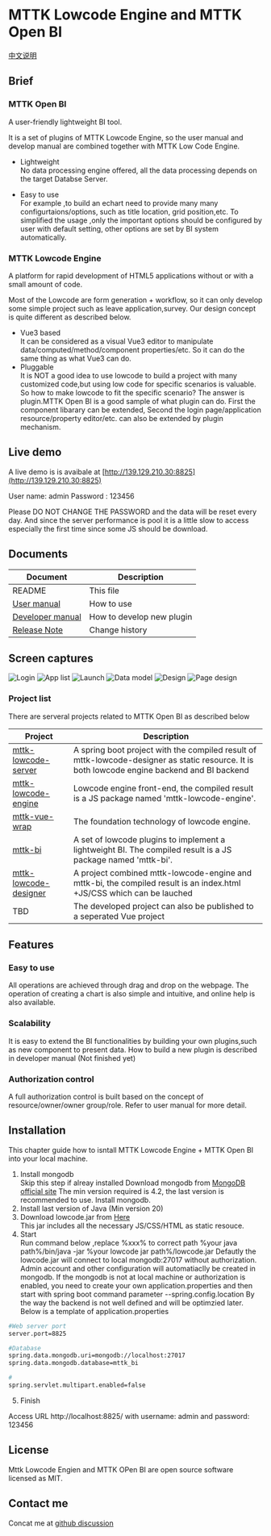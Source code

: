 # MTTK Lowcode Engine and MTTK Open BI

[中文说明](https://github.com/jamie-mttk/mttk-lowcode-designer/blob/master/README_CN.md)

## Brief

### MTTK Open BI

A user-friendly lightweight BI tool.

It is a set of plugins of MTTK Lowcode Engine, so the user manual and develop manual are combined together with MTTK Low Code Engine.

- Lightweight  
  No data processing engine offered, all the data processing depends on the target Databse Server. 

- Easy to use  
  For example ,to build an echart need to provide many many configurtaions/options, such as title location, grid position,etc. To simplified the usage ,only the important options should be configured by user with default setting, other options are set by BI system automatically.

### MTTK Lowcode Engine

A platform for rapid development of HTML5 applications without or with a small amount of code. 

Most of the Lowcode are form generation + workflow, so it can only develop some simple project such as leave application,survey. Our design concept is quite different as described below.

- Vue3 based  
It can be considered as a visual Vue3 editor to manipulate data/computed/method/component properties/etc. So it can do the same thing as what Vue3 can do.  
- Pluggable  
   It is NOT a good idea to use lowcode to build a project with many customized code,but using low code for specific scenarios is valuable. So how to make lowcode to fit the specific scenario? The answer is plugin.MTTK Open BI is a good sample of what plugin can do. First the component libarary can be extended, Second the login page/application resource/property editor/etc. can also be extended by plugin mechanism.

## Live demo

A live demo is  is avaibale at [http://139.129.210.30:8825](http://139.129.210.30:8825)

User name: admin
Password : 123456

Please DO NOT CHANGE THE PASSWORD and the data will be reset every day.
And since the server performance is pool it is a little slow to access especially the first time since some JS should be download.

## Documents

|Document|Description|
|---|---|
|README|This file|
|[User manual](https://github.com/jamie-mttk/mttk-lowcode-designer/blob/master/UserManual.md)| How to use|
|[Developer manual](https://github.com/jamie-mttk/mttk-lowcode-designer/blob/master/DeveloperManual.md)|How to develop new plugin|
|[Release Note](https://github.com/jamie-mttk/mttk-lowcode-designer/blob/master/ReleaseNote.md)|Change history|

## Screen captures

![Login](https://github.com/jamie-mttk/mttk-lowcode-designer/blob/master/src/screenCaptures/login.png)
![App list](https://github.com/jamie-mttk/mttk-lowcode-designer/blob/master/src/screenCaptures/app_list.png)
![Launch](https://github.com/jamie-mttk/mttk-lowcode-designer/blob/master/src/screenCaptures/launch.png)
![Data model](https://github.com/jamie-mttk/mttk-lowcode-designer/blob/master/src/screenCaptures/data_model.png)
![Design](https://github.com/jamie-mttk/mttk-lowcode-designer/blob/master/src/screenCaptures/design.png)
![Page design](https://github.com/jamie-mttk/mttk-lowcode-designer/blob/master/src/screenCaptures/single_page.png)

### Project list

There are serveral projects related to MTTK Open BI as described below

|Project|Description|
|---|---|
|[mttk-lowcode-server](https://github.com/jamie-mttk/mttk-lowcode-server) | A spring boot project with the compiled result of mttk-lowcode-designer as static resource. It is both lowcode engine backend and BI backend |
|[mttk-lowcode-engine](https://github.com/jamie-mttk/mttk-lowcode-engine) | Lowcode engine front-end, the compiled result is a JS package named 'mttk-lowcode-engine'.|
|[mttk-vue-wrap](https://github.com/jamie-mttk/mttk-vue-wrap) | The foundation technology of lowcode engine.|
|[mttk-bi](https://github.com/jamie-mttk/mttk-bi) | A set of lowcode plugins to implement a lightweight BI. The compiled result is a JS package named 'mttk-bi'.|
|[mttk-lowcode-designer](https://github.com/jamie-mttk/mttk-lowcode-designer) |A project combined mttk-lowcode-engine and mttk-bi, the compiled result is an index.html +JS/CSS which can be lauched|
|TBD|The developed project can also be published to a seperated Vue project|

## Features

### Easy to use

All operations are achieved through drag and drop on the webpage. The operation of creating a chart is also simple and intuitive, and online help is also available.

### Scalability

It is easy to extend the BI functionalities by building your own plugins,such as new component to present data.
How to build a new plugin is described in developer manual (Not finished yet)

### Authorization control

A full authorization control is built based on the concept of resource/owner/owner group/role. Refer to user manual for more detail.

## Installation

This chapter guide how to isntall MTTK Lowcode Engine + MTTK Open BI into your local machine.

1. Install mongodb  
    Skip this step if alreay installed
    Download mongodb from [MongoDB official site](https://www.mongodb.com/)
    The min version required is 4.2, the last version is recommended to use.
    Install mongodb.
2. Install last version of Java (Min version 20)  
3. Download lowcode.jar from [Here](https://github.com/jamie-mttk/mttk_lowcode_api/blob/main/lowcode.jar)  
    This jar includes all the necessary JS/CSS/HTML as static resouce.
4. Start  
   Run command below ,replace %xxx% to correct path
   %your java path%/bin/java -jar %your lowcode jar path%/lowcode.jar
   Defautly the lowcode.jar will connect to local mongodb:27017 without authorization. Admin account and other configuration will automatiaclly be created in mongodb.
   If the mongodb is not at local machine or authorization is enabled, you need to create your own application.properties and then start with spring boot command parameter --spring.config.location
   By the way the backend is not well defined and will be optimzied later.
   Below is a template of application.properties

```sh
#Web server port
server.port=8825

#Database
spring.data.mongodb.uri=mongodb://localhost:27017
spring.data.mongodb.database=mttk_bi

#
spring.servlet.multipart.enabled=false
```

5. Finish

  Access URL  http://localhost:8825/ with username: admin and password: 123456

## License

Mttk Lowcode Engien and MTTK OPen BI are open source software licensed as MIT.

## Contact me

Concat me at [github discussion](https://github.com/jamie-mttk/mttk-lowcode-designer/discussions)
